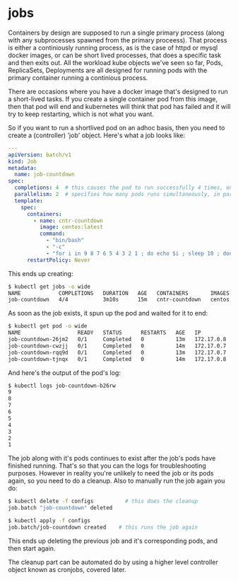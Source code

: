 # jobs

Containers by design are supposed to run a single primary process (along with any subprocesses spawned from the primary proceess). That process is either a continiously running process, as is the case of httpd or mysql docker images, or can be short lived processes, that does a specific task and then exits out. All the workload kube objects we've seen so far, Pods, ReplicaSets, Deployments are all designed for running pods with the primary container running a continious process. 

There are occasions where you have a docker image that's designed to run a short-lived tasks. If you create a single container pod from this image, then that pod will end and kubernetes will think that pod has failed and it will try to keep restarting, which is not what you want.

So if you want to run a shortlived pod on an adhoc basis, then you need to create a (controller) 'job' object. Here's what a job looks like:

```yaml
---
apiVersion: batch/v1
kind: Job
metadata:
  name: job-countdown
spec:
  completions: 4  # this causes the pod to run successfully 4 times, one after another. The default is 1 if not set.
  parallelism: 2  # specifies how many pods runs simultaneously, in parrallel. The default is 1 if not set. 
  template:
    spec:
      containers:
        - name: cntr-countdown
          image: centos:latest
          command:
            - "bin/bash"
            - "-c"
            - "for i in 9 8 7 6 5 4 3 2 1 ; do echo $i ; sleep 10 ; done"
      restartPolicy: Never
```

This ends up creating:

```bash
$ kubectl get jobs -o wide
NAME            COMPLETIONS   DURATION   AGE   CONTAINERS       IMAGES          SELECTOR
job-countdown   4/4           3m10s      15m   cntr-countdown   centos:latest   controller-uid=f8c94a67-41c8-11e9-9566-080027d15c4c
```

As soon as the job exists, it spun up the pod and waited for it to end:

```bash
$ kubectl get pod -o wide
NAME                  READY   STATUS      RESTARTS   AGE   IP           NODE       NOMINATED NODE   READINESS GATES
job-countdown-26jm2   0/1     Completed   0          13m   172.17.0.8   minikube   <none>           <none>
job-countdown-cwzjj   0/1     Completed   0          14m   172.17.0.7   minikube   <none>           <none>
job-countdown-rqq9d   0/1     Completed   0          13m   172.17.0.7   minikube   <none>           <none>
job-countdown-tjnqx   0/1     Completed   0          14m   172.17.0.8   minikube   <none>           <none>
```

And here's the output of the pod's log:

```bash
$ kubectl logs job-countdown-b26rw
9
8
7
6
5
4
3
2
1
```

The job along with it's pods continues to exist after the job's pods have finished running. That's so that you can the logs for troubleshooting purposes. However in reality you're unlikely to need the job or its pods again, so you need to do a cleanup. Also to manually run the job again you do:

```bash
$ kubectl delete -f configs          # this does the cleanup
job.batch "job-countdown" deleted

$ kubectl apply -f configs
job.batch/job-countdown created    # this runs the job again
```

This ends up deleting the previous job and it's corresponding pods, and then start again.

The cleanup part can be automated do by using a higher level controller object known as cronjobs, covered later. 






